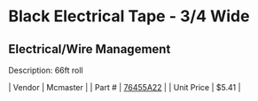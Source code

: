 # Black Electrical Tape - 3/4 Wide
## Electrical/Wire Management
Description: 	66ft roll 

| Vendor | Mcmaster | 
| Part # | [76455A22](http://www.mcmaster.com/) | 
| Unit Price | $5.41 | 
